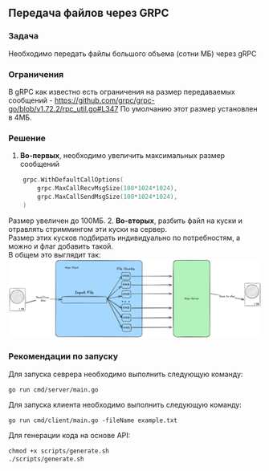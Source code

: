 ##  Передача файлов через GRPC  
###  Задача
Необходимо передать файлы большого объема (сотни МБ) через gRPC
###  Ограничения
В gRPC как известно есть ограничения на размер передаваемых сообщений - https://github.com/grpc/grpc-go/blob/v1.72.2/rpc_util.go#L347
По умолчанию этот размер установлен в 4МБ.
###  Решение
1. **Во-первых**, необходимо увеличить максимальных размер сообщений 

```go
    grpc.WithDefaultCallOptions(
        grpc.MaxCallRecvMsgSize(100*1024*1024),
        grpc.MaxCallSendMsgSize(100*1024*1024), 
    )
```

Размер увеличен до 100МБ.
2. **Во-вторых**, разбить файл на куски и отравлять стриммингом эти куски на сервер.  
Размер этих кусков подбирать индивидуально по потребностям, а можно и флаг добавить такой.  
В общем это выглядит так:
![](Schema.png)

###  Рекомендации по запуску
Для запуска севрера необходимо выполнить следующую команду:
```shell
go run cmd/server/main.go
```  
Для запуска клиента необходимо выполнить следующую команду:
```shell
go run cmd/client/main.go -fileName example.txt
```  
Для генерации кода на основе API:
```shell
chmod +x scripts/generate.sh
./scripts/generate.sh
```